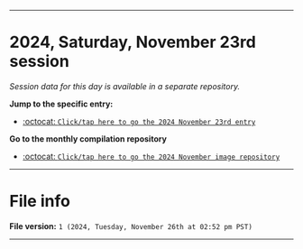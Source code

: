 
***

# 2024, Saturday, November 23rd session

_Session data for this day is available in a separate repository._

**Jump to the specific entry:**

- [:octocat: `Click/tap here to go the 2024 November 23rd entry`](https://github.com/seanpm2001/SeansLifeArchive_Images_ModernSmurfsVillage_Y2024_V11/tree/SeansLifeArchive_ModernSmurfsVillage_Y2024_V11_Main-dev/2024/11_November/23/)

**Go to the monthly compilation repository**

- [:octocat: `Click/tap here to go the 2024 November image repository`](https://github.com/seanpm2001/SeansLifeArchive_Images_ModernSmurfsVillage_Y2024_V11/)

***

# File info

**File version:** `1 (2024, Tuesday, November 26th at 02:52 pm PST)`

***
